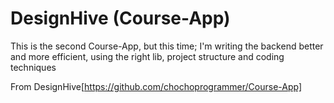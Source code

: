 # DesignHive (Course-App)
This is the second Course-App, but this time; I'm writing the backend better and more efficient, using the right lib, project structure and coding techniques

From DesignHive[https://github.com/chochoprogrammer/Course-App]

